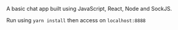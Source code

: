 A basic chat app built using JavaScript, React, Node and SockJS.

Run using `yarn install` then access on `localhost:8888`
